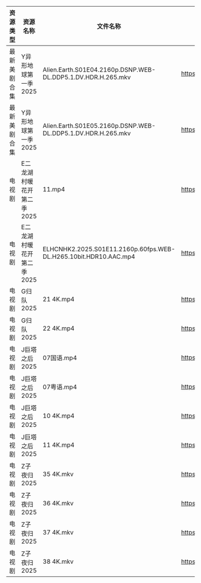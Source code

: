 | 资源类型   | 资源名称            | 文件名称                                                             | 分享链接                                 | 更新时间                |
| ------ | --------------- | ---------------------------------------------------------------- | ------------------------------------ | ------------------- |
| 最新美剧合集 | Y异形地球第一季2025    | Alien.Earth.S01E04.2160p.DSNP.WEB-DL.DDP5.1.DV.HDR.H.265.mkv     | https://www.alipan.com/s/wSkoVXZdQoz | 2025-09-04 08:00:51 |
| 最新美剧合集 | Y异形地球第一季2025    | Alien.Earth.S01E05.2160p.DSNP.WEB-DL.DDP5.1.DV.HDR.H.265.mkv     | https://www.alipan.com/s/wSkoVXZdQoz | 2025-09-04 08:00:51 |
| 电视剧    | E二龙湖村暖花开第二季2025 | 11.mp4                                                           | https://www.alipan.com/s/8v2qX3dsefF | 2025-09-04 14:59:39 |
| 电视剧    | E二龙湖村暖花开第二季2025 | ELHCNHK2.2025.S01E11.2160p.60fps.WEB-DL.H265.10bit.HDR10.AAC.mp4 | https://pan.quark.cn/s/8fd0747e49e4  | 2025-09-04 16:15:53 |
| 电视剧    | G归队2025         | 21 4K.mp4                                                        | https://www.alipan.com/s/Nf8CFYt1xod | 2025-09-04 07:59:48 |
| 电视剧    | G归队2025         | 22 4K.mp4                                                        | https://www.alipan.com/s/Nf8CFYt1xod | 2025-09-04 07:59:47 |
| 电视剧    | J巨塔之后2025       | 07国语.mp4                                                         | https://www.alipan.com/s/eMFs2RDCMss | 2025-09-04 14:59:58 |
| 电视剧    | J巨塔之后2025       | 07粤语.mp4                                                         | https://www.alipan.com/s/eMFs2RDCMss | 2025-09-04 14:59:58 |
| 电视剧    | J巨塔之后2025       | 10 4K.mp4                                                        | https://www.alipan.com/s/eMFs2RDCMss | 2025-09-04 14:59:57 |
| 电视剧    | J巨塔之后2025       | 11 4K.mp4                                                        | https://www.alipan.com/s/eMFs2RDCMss | 2025-09-04 14:59:57 |
| 电视剧    | Z子夜归2025        | 35 4K.mkv                                                        | https://www.alipan.com/s/eenSecWfvhF | 2025-09-04 13:00:54 |
| 电视剧    | Z子夜归2025        | 36 4K.mkv                                                        | https://www.alipan.com/s/eenSecWfvhF | 2025-09-04 13:00:54 |
| 电视剧    | Z子夜归2025        | 37 4K.mkv                                                        | https://www.alipan.com/s/eenSecWfvhF | 2025-09-04 13:00:53 |
| 电视剧    | Z子夜归2025        | 38 4K.mkv                                                        | https://www.alipan.com/s/eenSecWfvhF | 2025-09-04 13:00:53 |
